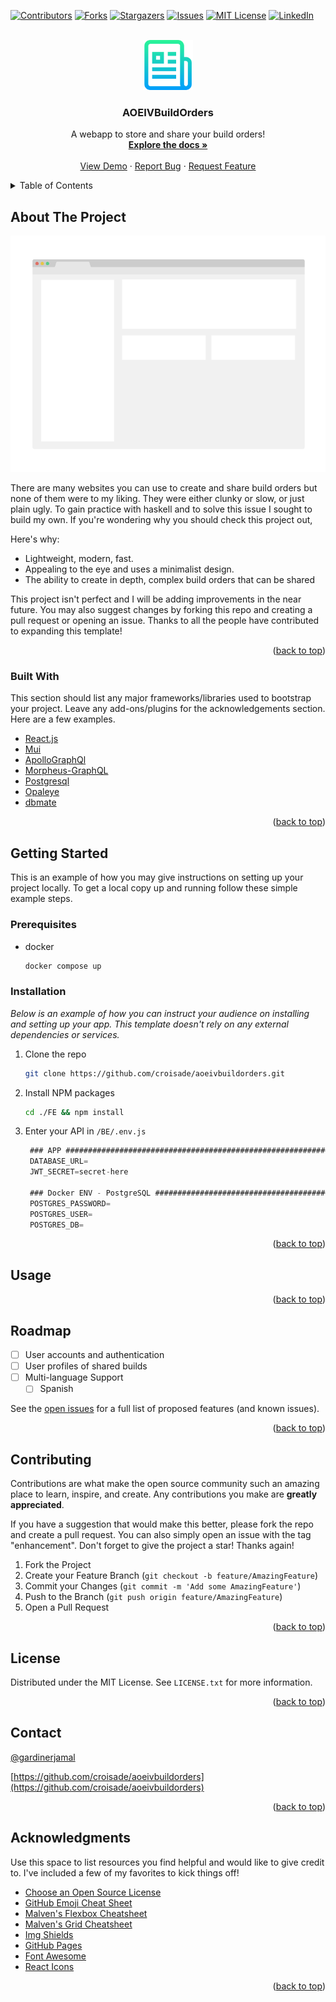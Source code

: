 <div id="top"></div>
<!--
*** Thanks for checking out the Best-README-Template. If you have a suggestion
*** that would make this better, please fork the repo and create a pull request
*** or simply open an issue with the tag "enhancement".
*** Don't forget to give the project a star!
*** Thanks again! Now go create something AMAZING! :D
-->



<!-- PROJECT SHIELDS -->
<!--
*** I'm using markdown "reference style" links for readability.
*** Reference links are enclosed in brackets [ ] instead of parentheses ( ).
*** See the bottom of this document for the declaration of the reference variables
*** for contributors-url, forks-url, etc. This is an optional, concise syntax you may use.
*** https://www.markdownguide.org/basic-syntax/#reference-style-links
-->
[![Contributors][contributors-shield]][contributors-url]
[![Forks][forks-shield]][forks-url]
[![Stargazers][stars-shield]][stars-url]
[![Issues][issues-shield]][issues-url]
[![MIT License][license-shield]][license-url]
[![LinkedIn][linkedin-shield]][linkedin-url]



<!-- PROJECT LOGO -->
<br />
<div align="center">
  <a href="https://github.com/othneildrew/Best-README-Template">
    <img src="images/logo.png" alt="Logo" width="80" height="80">
  </a>

  <h3 align="center">AOEIVBuildOrders</h3>

  <p align="center">
    A webapp to store and share your build orders!
    <br />
    <a href="https://github.com/othneildrew/Best-README-Template"><strong>Explore the docs »</strong></a>
    <br />
    <br />
    <a href="https://github.com/othneildrew/Best-README-Template">View Demo</a>
    ·
    <a href="https://github.com/croisade/aoeivbuildorders/issues">Report Bug</a>
    ·
    <a href="https://github.com/croisade/aoeivbuildorders/issues">Request Feature</a>
  </p>
</div>



<!-- TABLE OF CONTENTS -->
<details>
  <summary>Table of Contents</summary>
  <ol>
    <li>
      <a href="#about-the-project">About The Project</a>
      <ul>
        <li><a href="#built-with">Built With</a></li>
      </ul>
    </li>
    <li>
      <a href="#getting-started">Getting Started</a>
      <ul>
        <li><a href="#prerequisites">Prerequisites</a></li>
        <li><a href="#installation">Installation</a></li>
      </ul>
    </li>
    <li><a href="#usage">Usage</a></li>
    <li><a href="#roadmap">Roadmap</a></li>
    <li><a href="#contributing">Contributing</a></li>
    <li><a href="#license">License</a></li>
    <li><a href="#contact">Contact</a></li>
    <li><a href="#acknowledgments">Acknowledgments</a></li>
  </ol>
</details>



<!-- ABOUT THE PROJECT -->
## About The Project

[![Product Name Screen Shot][product-screenshot]](https://example.com)

There are many websites you can use to create and share build orders but none of them were to my liking. They were either clunky or slow, or just plain ugly. To gain practice with haskell and to solve this issue I sought to build my own. If you're wondering why you should check this project out,

Here's why:
* Lightweight, modern, fast.
* Appealing to the eye and uses a minimalist design.
* The ability to create in depth, complex build orders that can be shared

This project isn't perfect and I will be adding improvements in the near future. You may also suggest changes by forking this repo and creating a pull request or opening an issue. Thanks to all the people have contributed to expanding this template!

<p align="right">(<a href="#top">back to top</a>)</p>



### Built With

This section should list any major frameworks/libraries used to bootstrap your project. Leave any add-ons/plugins for the acknowledgements section. Here are a few examples.

* [React.js](https://reactjs.org/)
* [Mui](https://mui.com/)
* [ApolloGraphQl](https://www.apollographql.com/)
* [Morpheus-GraphQL](https://github.com/morpheusgraphql/morpheus-graphql)
* [Postgresql](https://www.postgresql.org/)
* [Opaleye](https://github.com/tomjaguarpaw/haskell-opaleye)
* [dbmate](https://github.com/amacneil/dbmate)

<p align="right">(<a href="#top">back to top</a>)</p>



<!-- GETTING STARTED -->
## Getting Started

This is an example of how you may give instructions on setting up your project locally.
To get a local copy up and running follow these simple example steps.

### Prerequisites

* docker
  ```sh
  docker compose up
  ```

### Installation

_Below is an example of how you can instruct your audience on installing and setting up your app. This template doesn't rely on any external dependencies or services._

1. Clone the repo
   ```sh
   git clone https://github.com/croisade/aoeivbuildorders.git
   ```
2. Install NPM packages
   ```sh
   cd ./FE && npm install
   ```
3. Enter your API in `/BE/.env.js`
   ```js
    ### APP ########################################################################
    DATABASE_URL=
    JWT_SECRET=secret-here

    ### Docker ENV - PostgreSQL ####################################################
    POSTGRES_PASSWORD=
    POSTGRES_USER=
    POSTGRES_DB=
   ```

<p align="right">(<a href="#top">back to top</a>)</p>



<!-- USAGE EXAMPLES -->
## Usage

<p align="right">(<a href="#top">back to top</a>)</p>



<!-- ROADMAP -->
## Roadmap

- [ ] User accounts and authentication
- [ ] User profiles of shared builds
- [ ] Multi-language Support
    - [ ] Spanish

See the [open issues](https://github.com/othneildrew/Best-README-Template/issues) for a full list of proposed features (and known issues).

<p align="right">(<a href="#top">back to top</a>)</p>



<!-- CONTRIBUTING -->
## Contributing

Contributions are what make the open source community such an amazing place to learn, inspire, and create. Any contributions you make are **greatly appreciated**.

If you have a suggestion that would make this better, please fork the repo and create a pull request. You can also simply open an issue with the tag "enhancement".
Don't forget to give the project a star! Thanks again!

1. Fork the Project
2. Create your Feature Branch (`git checkout -b feature/AmazingFeature`)
3. Commit your Changes (`git commit -m 'Add some AmazingFeature'`)
4. Push to the Branch (`git push origin feature/AmazingFeature`)
5. Open a Pull Request

<p align="right">(<a href="#top">back to top</a>)</p>



<!-- LICENSE -->
## License

Distributed under the MIT License. See `LICENSE.txt` for more information.

<p align="right">(<a href="#top">back to top</a>)</p>



<!-- CONTACT -->
## Contact

[@gardinerjamal](https://twitter.com/gardinerjamal) 

 [https://github.com/croisade/aoeivbuildorders](https://github.com/croisade/aoeivbuildorders)

<p align="right">(<a href="#top">back to top</a>)</p>



<!-- ACKNOWLEDGMENTS -->
## Acknowledgments

Use this space to list resources you find helpful and would like to give credit to. I've included a few of my favorites to kick things off!

* [Choose an Open Source License](https://choosealicense.com)
* [GitHub Emoji Cheat Sheet](https://www.webpagefx.com/tools/emoji-cheat-sheet)
* [Malven's Flexbox Cheatsheet](https://flexbox.malven.co/)
* [Malven's Grid Cheatsheet](https://grid.malven.co/)
* [Img Shields](https://shields.io)
* [GitHub Pages](https://pages.github.com)
* [Font Awesome](https://fontawesome.com)
* [React Icons](https://react-icons.github.io/react-icons/search)

<p align="right">(<a href="#top">back to top</a>)</p>



<!-- MARKDOWN LINKS & IMAGES -->
<!-- https://www.markdownguide.org/basic-syntax/#reference-style-links -->
[contributors-shield]: https://img.shields.io/github/contributors/Croisade/aoeivbuildorders.svg?style=for-the-badge
[contributors-url]: https://github.com/Croisade/aoeivbuildorders/graphs/contributors
[forks-shield]: https://img.shields.io/github/forks/Croisade/aoeivbuildorders.svg?style=for-the-badge
[forks-url]: https://github.com/Croisade/aoeivbuildorders/network/members
[stars-shield]: https://img.shields.io/github/stars/Croisade/aoeivbuildorders.svg?style=for-the-badge
[stars-url]: https://github.com/Croisade/aoeivbuildorders/stargazers
[issues-shield]: https://img.shields.io/github/issues/Croisade/aoeivbuildorders?style=for-the-badge
[issues-url]: https://github.com/Croisade/aoeivbuildorders/issues
[license-shield]: https://img.shields.io/github/license/Croisade/aoeivbuildorders?style=for-the-badge
[license-url]: https://img.shields.io/github/license/Croisade/aoeivbuildorders
[linkedin-shield]: https://img.shields.io/badge/-LinkedIn-black.svg?style=for-the-badge&logo=linkedin&colorB=555
[linkedin-url]: https://www.linkedin.com/in/jamalgardiner/
[product-screenshot]: images/screenshot.png
